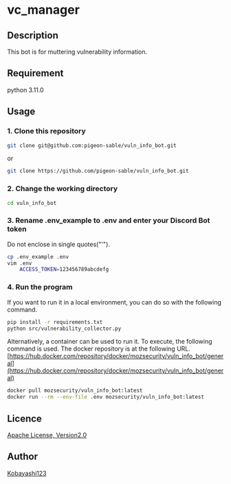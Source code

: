 # vc_manager

## Description

This bot is for muttering vulnerability information.

## Requirement

python 3.11.0

## Usage

### 1. Clone this repository

```bash
git clone git@github.com:pigeon-sable/vuln_info_bot.git
```

or

```bash
git clone https://github.com/pigeon-sable/vuln_info_bot.git
```

### 2. Change the working directory

```bash
cd vuln_info_bot
```

### 3. Rename .env_example to .env and enter your Discord Bot token

Do not enclose in single quotes("'").

```bash
cp .env_example .env
vim .env
    ACCESS_TOKEN=123456789abcdefg
```

### 4. Run the program

If you want to run it in a local environment, you can do so with the following command.

```bash
pip install -r requirements.txt
python src/vulnerability_collector.py
```

Alternatively, a container can be used to run it. To execute, the following command is used.
The docker repository is at the following URL.
[https://hub.docker.com/repository/docker/mozsecurity/vuln_info_bot/general](https://hub.docker.com/repository/docker/mozsecurity/vuln_info_bot/general)

```bash
docker pull mozsecurity/vuln_info_bot:latest
docker run --rm --env-file .env mozsecurity/vuln_info_bot:latest
```

## Licence

[Apache License, Version2.0](https://github.com/pigeon-sable/vuln_info_bot/blob/main/LICENSE)

## Author

[Kobayashi123](https://github.com/Kobayashi123)
